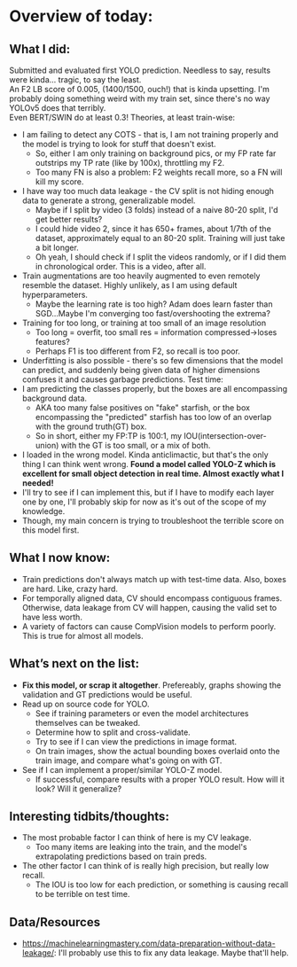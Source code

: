 # Overview of today: 
## What I did:  
Submitted and evaluated first YOLO prediction. Needless to say, results were kinda... tragic, to say the least.  
An F2 LB score of 0.005, (1400/1500, ouch!) that is kinda upsetting. I'm probably doing something weird with my train set, since there's no way YOLOv5 does that terribly.  
Even BERT/SWIN do at least 0.3!
Theories, at least train-wise: 
- I am failing to detect any COTS - that is, I am not training properly and the model is trying to look for stuff that doesn't exist.
    - So, either I am only training on background pics, or my FP rate far outstrips my TP rate (like by 100x), throttling my F2.
    - Too many FN is also a problem: F2 weights recall more, so a FN will kill my score.
- I have way too much data leakage - the CV split is not hiding enough data to generate a strong, generalizable model.
    - Maybe if I split by video (3 folds) instead of a naive 80-20 split, I'd get better results? 
    - I could hide video 2, since it has 650+ frames, about 1/7th of the dataset, approximately equal to an 80-20 split. Training will just take a bit longer.
    - Oh yeah, I should check if I split the videos randomly, or if I did them in chronological order. This is a video, after all.
- Train augmentations are too heavily augmented to even remotely resemble the dataset. Highly unlikely, as I am using default hyperparameters.
    - Maybe the learning rate is too high? Adam does learn faster than SGD...Maybe I'm converging too fast/overshooting the extrema?
- Training for too long, or training at too small of an image resolution
    - Too long = overfit, too small res = information compressed->loses features?
    - Perhaps F1 is too different from F2, so recall is too poor. 
- Underfitting is also possible - there's so few dimensions that the model can predict, and suddenly being given data of higher dimensions confuses it and causes garbage predictions.
Test time:
- I am predicting the classes properly, but the boxes are all encompassing background data. 
    - AKA too many false positives on "fake" starfish, or the box encompassing the "predicted" starfish has too low of an overlap with the ground truth(GT) box.
    - So in short, either my FP:TP is 100:1, my IOU(intersection-over-union) with the GT is too small, or a mix of both.
- I loaded in the wrong model. Kinda anticlimactic, but that's the only thing I can think went wrong.
**Found a model called YOLO-Z which is excellent for small object detection in real time. Almost exactly what I needed!**
- I'll try to see if I can implement this, but if I have to modify each layer one by one, I'll probably skip for now as it's out of the scope of my knowledge.
- Though, my main concern is trying to troubleshoot the terrible score on this model first. 
## What I now know:
- Train predictions don't always match up with test-time data. Also, boxes are hard. Like, crazy hard.
- For temporally aligned data, CV should encompass contiguous frames. Otherwise, data leakage from CV will happen, causing the valid set to have less worth.
- A variety of factors can cause CompVision models to perform poorly. This is true for almost all models. 
## What’s next on the list:
- **Fix this model, or scrap it altogether**. Prefereably, graphs showing the validation and GT predictions would be useful.
- Read up on source code for YOLO.
    - See if training parameters or even the model architectures themselves can be tweaked.
    - Determine how to split and cross-validate.
    - Try to see if I can view the predictions in image format. 
    - On train images, show the actual bounding boxes overlaid onto the train image, and compare what's going on with GT.
- See if I can implement a proper/similar YOLO-Z model.
    - If successful, compare results with a proper YOLO result. How will it look? Will it generalize?
## Interesting tidbits/thoughts:
- The most probable factor I can think of here is my CV leakage. 
    - Too many items are leaking into the train, and the model's extrapolating predictions based on train preds.
- The other factor I can think of is really high precision, but really low recall. 
    - The IOU is too low for each prediction, or something is causing recall to be terrible on test time.
## Data/Resources
- https://machinelearningmastery.com/data-preparation-without-data-leakage/: I'll probably use this to fix any data leakage. Maybe that'll help.
